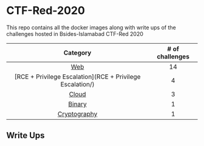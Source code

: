 # CTF-Red-2020
This repo contains all the docker images along with write ups of the challenges hosted in Bsides-Islamabad CTF-Red 2020

|Category|# of challenges|
|:-:|:-:|
|[Web](Web/)|14|
|[RCE + Privilege Escalation](RCE + Privilege Escalation/)|4|
|[Cloud](Cloud/)|3|
|[Binary](Binary/)|1|
|[Cryptography](Cryptography/)|1|

## Write Ups
